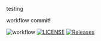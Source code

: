 testing

workflow commit!

![workflow](https://github.com/AleksJakub/SSeMethods/actions/workflows/main.yml/badge.svg)
[![LICENSE](https://img.shields.io/github/license/AleksJakub/sem.svg?style=flat-square)](https://github.com/Aleksjakub/sem/blob/master/LICENSE)
[![Releases](https://img.shields.io/github/release/AleksJakub/sem/all.svg?style=flat-square)](https://github.com/AleksJakub/sem/releases)